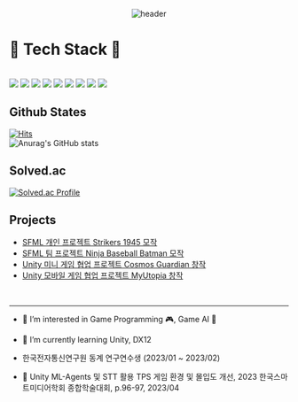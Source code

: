 <div align="center"> 

![header](https://capsule-render.vercel.app/api?type=waving&color=auto&height=300&section=header&text=Welcome&fontSize=90&desc=Jihun's Github&descAlign=30&descAlignY=30)

</div>
</P>


<div  align="center;style=display:flex; flex-direction:row;">
  <h1>🔨 Tech Stack 🔨</h1>
  </br>
  <img src="https://img.shields.io/badge/unity-FFFFFF?style=for-the-badge&logo=Unity&logoColor=white">
  <img src="https://img.shields.io/badge/unrealengine-0E1128?style=for-the-badge&logo=unrealengine&logoColor=white">
  <img src="https://img.shields.io/badge/cesium-6cADDF?style=for-the-badge&logo=cesium&logoColor=white">
  <img src="https://img.shields.io/badge/firebase-FFCA28?style=for-the-badge&logo=firebase&logoColor=white">
  <img src="https://img.shields.io/badge/C-0000FF?style=for-the-badge&logo=C&logoColor=white">
  <img src="https://img.shields.io/badge/cplusplus-00599C?style=for-the-badge&logo=cplusplus&logoColor=white">
  <img src="https://img.shields.io/badge/csharp-239120?style=for-the-badge&logo=csharp&logoColor=white">
  <img src="https://img.shields.io/badge/python-3776AB?style=for-the-badge&logo=python&logoColor=white">
  <img src="https://img.shields.io/badge/SFML-567e25?style=for-the-badge&logo=SFML&logoColor=white">
</div>


## Github States
[![Hits](https://hits.seeyoufarm.com/api/count/incr/badge.svg?url=https%3A%2F%2Fgithub.com%2Frlawlgns3433%2Fhit-counter&count_bg=%2379C83D&title_bg=%23555555&icon=&icon_color=%23E7E7E7&title=hits&edge_flat=false)](https://hits.seeyoufarm.com)
</br>
![Anurag's GitHub stats](https://github-readme-stats.vercel.app/api?username=rlawlgns3433&show_icons=true&theme=cobalt)
</br>
## Solved.ac
[![Solved.ac Profile](http://mazassumnida.wtf/api/generate_badge?boj=rlawlgns3433)](https://solved.ac/rlawlgns3433)



## Projects
- [SFML 개인 프로젝트 Strikers 1945 모작](https://github.com/rlawlgns3433/Strikers1945)
- [SFML 팀 프로젝트 Ninja Baseball Batman 모작](https://github.com/PineT00/Ninja_Baseball)
- [Unity 미니 게임 협업 프로젝트 Cosmos Guardian 창작](https://github.com/rlawlgns3433/CosmosGuardian)
- [Unity 모바일 게임 협업 프로젝트 MyUtopia 창작](https://github.com/rlawlgns3433/MyUtopia)
</br>

---
- 🔭 I’m interested in Game Programming 🎮, Game AI 🧠

- 🌱 I’m currently learning Unity, DX12

- 한국전자통신연구원 동계 연구연수생 (2023/01 ~ 2023/02)

- 📃 Unity ML-Agents 및 STT 활용 TPS 게임 환경 및 몰입도 개선, 2023 한국스마트미디어학회 종합학술대회, p.96-97, 2023/04

